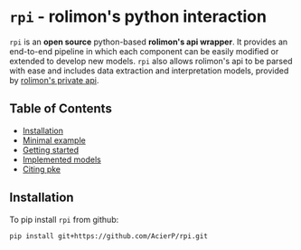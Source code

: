 # `rpi` - rolimon's python interaction

`rpi` is an **open source** python-based **rolimon's api wrapper**. It
provides an end-to-end pipeline in which each component can
be easily modified or extended to develop new models. `rpi` also allows rolimon's api 
to be parsed with ease and includes data extraction and interpretation models, provided by 
[rolimon's private api](http://rolimons.com).

## Table of Contents

* [Installation](#installation)
* [Minimal example](#minimal-example)
* [Getting started](#getting-started)
* [Implemented models](#implemented-models)
* [Citing pke](#citing-pke)

## Installation

To pip install `rpi` from github:

```bash
pip install git+https://github.com/AcierP/rpi.git
```
